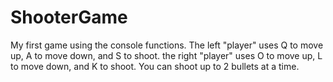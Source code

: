 # ShooterGame
My first game using the console functions. The left "player" uses Q to move up, A to move down, and S to shoot. the right "player" uses O to move up, L to move down, and K to shoot. You can shoot up to 2 bullets at a time.
